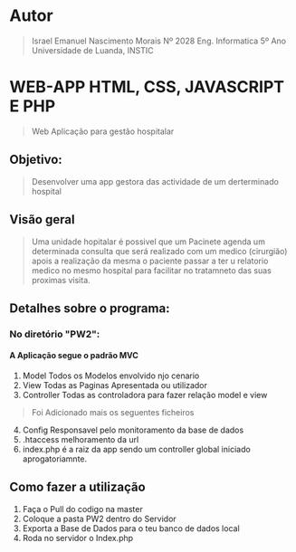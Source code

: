 # Autor
> Israel Emanuel Nascimento Morais
 > Nº 2028 
 > Eng. Informatica 5º Ano 
 > Universidade de Luanda, INSTIC

# WEB-APP HTML, CSS, JAVASCRIPT E PHP
> Web Aplicação para gestão hospitalar

## Objetivo: 
> Desenvolver uma app gestora das actividade de um derterminado hospital

## Visão geral 
> Uma unidade hopitalar é possivel que um Pacinete agenda um determinada consulta que será realizado com um medico (cirurgião) apois a realização da mesma o paciente passar a ter u  relatorio medico no mesmo hospital para facilitar no tratamneto das suas proximas visita.

## Detalhes sobre o programa:
### No diretório "PW2":
#### A Aplicação segue o padrão MVC  

1. Model Todos os Modelos envolvido njo cenario
2. View Todas as Paginas Apresentada ou utilizador
3. Controller Todas as controladora para fazer relação model e view
>  Foi Adicionado mais os seguentes ficheiros
4. Config Responsavel pelo monitoramento da base de dados
5. .htaccess melhoramento da url
6. index.php é a raiz da app sendo um controller global iniciado aprogatoriamnte.

## Como fazer a utilização

1. Faça o Pull do codigo na master 
2. Coloque a pasta PW2 dentro do Servidor
3. Exporta a Base de Dados para o teu banco de dados local
4. Roda no servidor o Index.php
